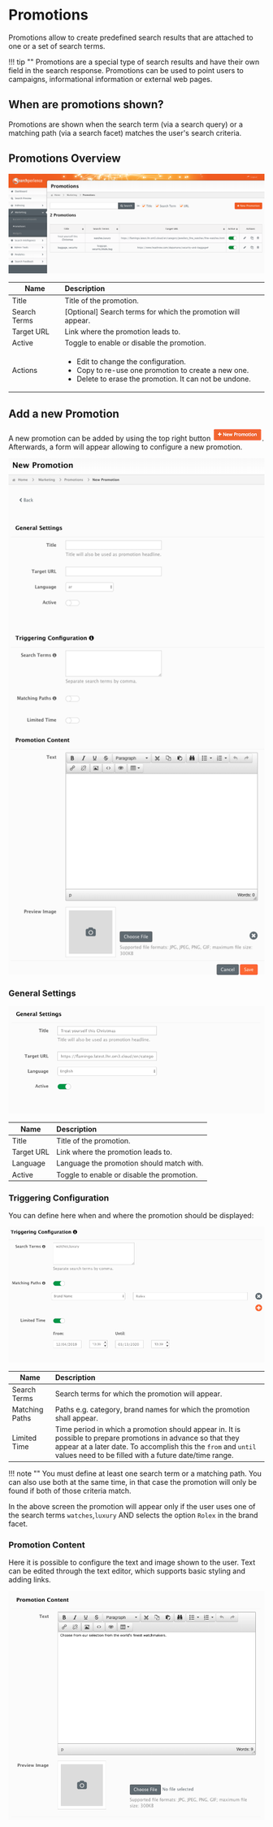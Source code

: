 # Promotions

Promotions allow to create predefined search results that are attached to one or a set of search terms.

!!! tip ""
	Promotions are a special type of search results and have their own field in the search response.
	Promotions can be used to point users to campaigns, informational information or external web pages.

## When are promotions shown?

Promotions are shown when the search term (via a search query) or a matching path (via a search facet) matches the user's search criteria.

## Promotions Overview

![promotions_overview](assets/promotions/overview.png)

| Name         | Description                                                                                                                                                                 |
| ------------ | :-------------------------------------------------------------------------------------------------------------------------------------------------------------------------- |
| Title        | Title of the promotion.                                                                                                                                                     |
| Search Terms | [Optional] Search terms for which the promotion will appear.                                                                                                                |
| Target URL   | Link where the promotion leads to.                                                                                                                                          |
| Active       | Toggle to enable or disable the promotion.                                                                                                                                  |
| Actions      | <ul><li>Edit to change the configuration.</li><li>Copy to re-use one promotion to create a new one.</li><li>Delete to erase the promotion. It can not be undone.</li></ul>  |

## Add a new Promotion

A new promotion can be added by using the top right button ![new-button](assets/promotions/new-button.png). Afterwards, a form will appear allowing to configure a new promotion.

![new-form](assets/promotions/new.png)


### General Settings

![general-settings](assets/promotions/general-settings.png)

| Name         | Description                                |
| ------------ | :----------------------------------------- |
| Title        | Title of the promotion.                    |
| Target URL   | Link where the promotion leads to.         |
| Language     | Language the promotion should match with.  |
| Active       | Toggle to enable or disable the promotion. |

### Triggering Configuration

You can define here when and where the promotion should be displayed:

![triggering-configuration](assets/promotions/triggering-configuration.png)

| Name           | Description                                                                                                                                                                                                                               |
| -------------- | :---------------------------------------------------------------------------------------------------------------------------------------------------------------------------------------------------------------------------------------- |
| Search Terms   | Search terms for which the promotion will appear.                                                                                                                                                                                         |
| Matching Paths | Paths e.g. category, brand names for which the promotion shall appear.                                                                                                                                                                    |
| Limited Time   | Time period in which a promotion should appear in. It is possible to prepare promotions in advance so that they appear at a later date. To accomplish this the `from` and `until` values need to be filled with a future date/time range. |

!!! note ""
    You must define at least one search term or a matching path. You can also use both at the same time, in that case the promotion will only be found if both of those criteria match.

In the above screen the promotion will appear only if the user uses one of the search terms `watches`,`luxury` AND selects the option `Rolex` in the brand facet.

### Promotion Content

Here it is possible to configure the text and image shown to the user. Text can be edited through the text editor, which supports basic styling and adding links.

![promotion-content](assets/promotions/promotion-content.png)
